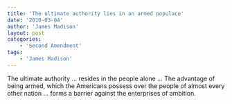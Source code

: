 ```yaml
---
title: 'The ultimate authority lies in an armed populace'
date: '2010-03-04'
author: 'James Madison'
layout: post
categories:
    - 'Second Amendment'
tags:
    - 'James Madison'
---
```


The ultimate authority … resides in the people alone … The advantage of being armed, which the Americans possess over the people of almost every other nation … forms a barrier against the enterprises of ambition.
